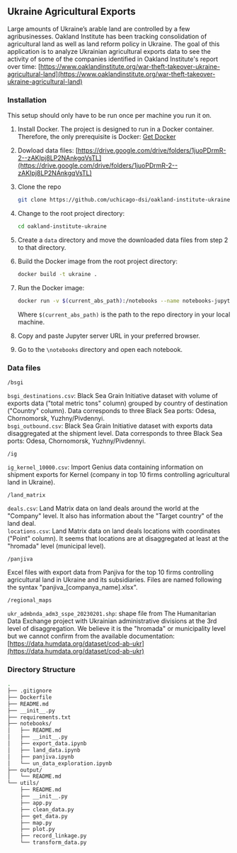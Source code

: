 ## Ukraine Agricultural Exports

Large amounts of Ukraine’s arable land are controlled by a few agribusinesses. Oakland Institute has been tracking consolidation of agricultural land as well as land reform policy in Ukraine. The goal of this application is to analyze Ukrainian agricultural exports data to see the activity of some of the companies identified in Oakland Institute's report over time: [https://www.oaklandinstitute.org/war-theft-takeover-ukraine-agricultural-land](https://www.oaklandinstitute.org/war-theft-takeover-ukraine-agricultural-land)

### Installation

This setup should only have to be run once per machine you run it on.

1. Install Docker. The project is designed to run in a Docker container. Therefore, the only prerequisite is Docker: [Get Docker](https://docs.docker.com/get-docker/)
2. Dowload data files: [https://drive.google.com/drive/folders/1juoPDrmR-2--zAKIpj8LP2NAnkgqVsTL](https://drive.google.com/drive/folders/1juoPDrmR-2--zAKIpj8LP2NAnkgqVsTL)
3. Clone the repo
   ```sh
   git clone https://github.com/uchicago-dsi/oakland-institute-ukraine.git
   ```
4. Change to the root project directory:
   ```sh
   cd oakland-institute-ukraine
   ```
5. Create a ```data``` directory and move the downloaded data files from step 2 to that directory.
6. Build the Docker image from the root project directory:
   ```sh
   docker build -t ukraine .
   ```
7. Run the Docker image:
   ```sh
   docker run -v $(current_abs_path):/notebooks --name notebooks-jupyter --rm -p 8888:8888 -t ukraine
   ```
   
   Where ```$(current_abs_path)``` is the path to the repo directory in your local machine.
8. Copy and paste Jupyter server URL in your preferred browser.
9. Go to the ```\notebooks``` directory and open each notebook.

### Data files

```/bsgi```

```bsgi_destinations.csv```: Black Sea Grain Initiative dataset with volume of exports
data ("total metric tons" column) grouped by country of destination ("Country" column).
Data corresponds to three Black Sea ports: Odesa, Chornomorsk, Yuzhny/Pivdennyi.<br>
```bsgi_outbound.csv```: Black Sea Grain Initiative dataset with exports
data disaggregated at the shipment level. Data corresponds to three Black Sea
ports: Odesa, Chornomorsk, Yuzhny/Pivdennyi.

```/ig```

```ig_kernel_10000.csv```: Import Genius data containing information on shipment exports for Kernel
(company in top 10 firms controlling agricultural land in Ukraine).

```/land_matrix```

```deals.csv```: Land Matrix data on land deals around the world at the "Company" level.
It also has information about the "Target country" of the land deal.<br>
```locations.csv```: Land Matrix data on land deals locations with coordinates ("Point" column).
It seems that locations are at disaggregated at least at the "hromada" level (municipal level).

```/panjiva```

Excel files with export data from Panjiva for the top 10 firms controlling
agricultural land in Ukraine and its subsidiaries. Files are named following the
syntax "panjiva_[companya_name].xlsx".

```/regional_maps```

```ukr_admbnda_adm3_sspe_20230201.shp```: shape file from The Humanitarian Data Exchange
project with Ukrainian administrative divisions at the 3rd level of disaggregation.
We believe it is the "hromada" or municipality level but we cannot confirm from
the available documentation: [https://data.humdata.org/dataset/cod-ab-ukr](https://data.humdata.org/dataset/cod-ab-ukr)

### Directory Structure

```sh
.
├── .gitignore
├── Dockerfile
├── README.md
├── __init__.py
├── requirements.txt
├── notebooks/
│   ├── README.md
│   ├── __init__.py
│   ├── export_data.ipynb
│   ├── land_data.ipynb
│   ├── panjiva.ipynb
│   └── un_data_exploration.ipynb
├── output/
│   └── README.md
└── utils/
    ├── README.md
    ├── __init__.py
    ├── app.py
    ├── clean_data.py
    ├── get_data.py
    ├── map.py
    ├── plot.py
    ├── record_linkage.py
    └── transform_data.py
```
